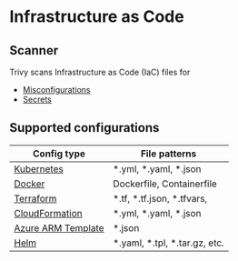 # Infrastructure as Code

## Scanner
Trivy scans Infrastructure as Code (IaC) files for 

- [Misconfigurations][misconf]
- [Secrets][secret]

## Supported configurations

| Config type                         | File patterns                 |
| ----------------------------------- | ----------------------------- |
| [Kubernetes](kubernetes.md)         | *.yml, *.yaml, *.json         |
| [Docker](docker.md)                 | Dockerfile, Containerfile     |
| [Terraform](terraform.md)           | *.tf, *.tf.json, *.tfvars,    |
| [CloudFormation](cloudformation.md) | *.yml, *.yaml, *.json         |
| [Azure ARM Template](azure-arm.md)  | *.json                        |
| [Helm](helm.md)                     | *.yaml, *.tpl, *.tar.gz, etc. |

[misconf]: ../../scanner/misconfiguration/index.md
[secret]: ../../scanner/secret.md
